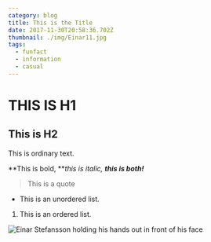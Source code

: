 ```yaml
---
category: blog
title: This is the Title
date: 2017-11-30T20:58:36.702Z
thumbnail: ./img/Einar11.jpg
tags:
  - funfact
  - information
  - casual
---
```

# THIS IS H1

## This is H2

This is ordinary text.

**This is bold, **_this is italic, **this is both!**_

> This is a quote

* This is an unordered list.

1. This is an ordered list.

![Einar Stefansson holding his hands out in front of his face](/src/posts/img/Einar15.jpg)
